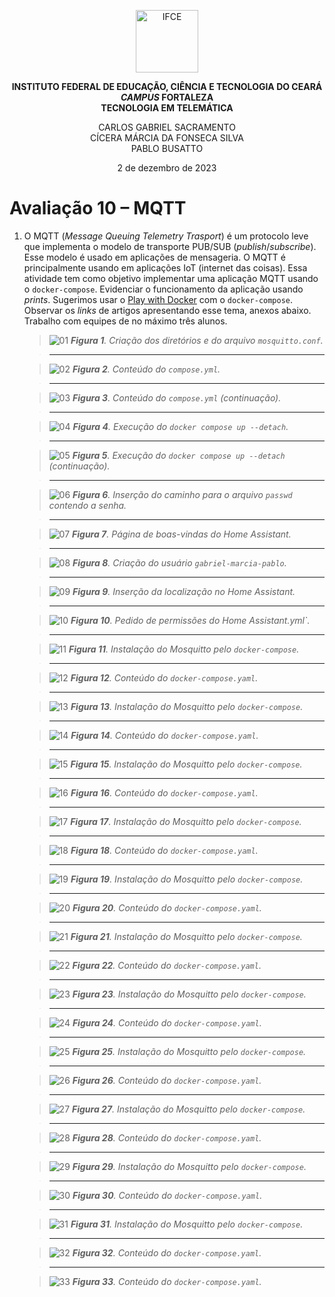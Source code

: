<p align="center">
    <picture>
        <source media="(prefers-color-scheme: dark)" srcset="/img/ifce/logo-vertical-branca_media.png">
        <source media="(prefers-color-scheme: light)" srcset="/img/ifce/logo-vertical-colorida_media.png">
        <img alt="IFCE" width="100" src="/img/ifce/logo-vertical-colorida_media.png">
    </picture>
</p>

<p align="center"><b>INSTITUTO FEDERAL DE EDUCAÇÃO, CIÊNCIA E TECNOLOGIA DO CEARÁ</b><br>
<b><i>CAMPUS</i> FORTALEZA</b><br>
<b>TECNOLOGIA EM TELEMÁTICA</b></p>

<p align="center">
CARLOS GABRIEL SACRAMENTO<br>
CÍCERA MÁRCIA DA FONSECA SILVA<br>
PABLO BUSATTO</p>

<p align="center">2 de dezembro de 2023</p>

# Avaliação 10 – MQTT

1. O MQTT (*Message Queuing Telemetry Trasport*) é um protocolo leve que implementa o modelo de transporte PUB/SUB (*publish*/*subscribe*). Esse modelo é usado em aplicações de mensageria. O MQTT é principalmente usando em aplicações IoT (internet das coisas). Essa atividade tem como objetivo implementar uma aplicação MQTT usando o `docker-compose`.
Evidenciar o funcionamento da aplicação usando *prints*. Sugerimos usar o [Play with Docker](https://labs.play-with-docker.com) com o `docker-compose`. Observar os *links* de artigos apresentando esse tema, anexos abaixo. Trabalho com equipes de no máximo três alunos.

   > ![01](img/01.png)
     ***Figura 1**. Criação dos diretórios e do arquivo `mosquitto.conf`.*

   > ---

   > ![02](img/02.png)
     ***Figura 2**. Conteúdo do `compose.yml`.*

   > ---

   > ![03](img/03.png)
     ***Figura 3**. Conteúdo do `compose.yml` (continuação).*

   > ---

   > ![04](img/04.png)
     ***Figura 4**. Execução do `docker compose up --detach`.*

   > ---

   > ![05](img/06.png)
     ***Figura 5**. Execução do `docker compose up --detach` (continuação).*

   > ---

   > ![06](img/05.png)
     ***Figura 6**. Inserção do caminho para o arquivo `passwd` contendo a senha.*

   > ---

   > ![07](img/07.png)
     ***Figura 7**. Página de boas-vindas do Home Assistant.*

   > ---

   > ![08](img/08.png)
     ***Figura 8**. Criação do usuário `gabriel-marcia-pablo`.*

   > ---

   > ![09](img/09.png)
     ***Figura 9**. Inserção da localização no Home Assistant.*

   > ---

   > ![10](img/10.png)
     ***Figura 10**. Pedido de permissões do Home Assistant.yml`.*

   > ---

   > ![11](img/11.png)
     ***Figura 11**. Instalação do Mosquitto pelo `docker-compose`.*

   > ---

   > ![12](img/12.png)
     ***Figura 12**. Conteúdo do `docker-compose.yaml`.*

   > ---

   > ![13](img/13.png)
     ***Figura 13**. Instalação do Mosquitto pelo `docker-compose`.*

   > ---

   > ![14](img/14.png)
     ***Figura 14**. Conteúdo do `docker-compose.yaml`.*

   > ---

   > ![15](img/15.png)
     ***Figura 15**. Instalação do Mosquitto pelo `docker-compose`.*

   > ---

   > ![16](img/16.png)
     ***Figura 16**. Conteúdo do `docker-compose.yaml`.*

   > ---

   > ![17](img/17.png)
     ***Figura 17**. Instalação do Mosquitto pelo `docker-compose`.*

   > ---

   > ![18](img/18.png)
     ***Figura 18**. Conteúdo do `docker-compose.yaml`.*

   > ---

   > ![19](img/19.png)
     ***Figura 19**. Instalação do Mosquitto pelo `docker-compose`.*

   > ---

   > ![20](img/20.png)
     ***Figura 20**. Conteúdo do `docker-compose.yaml`.*

   > ---

   > ![21](img/21.png)
     ***Figura 21**. Instalação do Mosquitto pelo `docker-compose`.*

   > ---

   > ![22](img/22.png)
     ***Figura 22**. Conteúdo do `docker-compose.yaml`.*

   > ---

   > ![23](img/23.png)
     ***Figura 23**. Instalação do Mosquitto pelo `docker-compose`.*

   > ---

   > ![24](img/24.png)
     ***Figura 24**. Conteúdo do `docker-compose.yaml`.*

   > ---

   > ![25](img/25.png)
     ***Figura 25**. Instalação do Mosquitto pelo `docker-compose`.*

   > ---

   > ![26](img/26.png)
     ***Figura 26**. Conteúdo do `docker-compose.yaml`.*

   > ---

   > ![27](img/27.png)
     ***Figura 27**. Instalação do Mosquitto pelo `docker-compose`.*

   > ---

   > ![28](img/28.png)
     ***Figura 28**. Conteúdo do `docker-compose.yaml`.*

   > ---

   > ![29](img/29.png)
     ***Figura 29**. Instalação do Mosquitto pelo `docker-compose`.*

   > ---

   > ![30](img/30.png)
     ***Figura 30**. Conteúdo do `docker-compose.yaml`.*

   > ---

   > ![31](img/31.png)
     ***Figura 31**. Instalação do Mosquitto pelo `docker-compose`.*

   > ---

   > ![32](img/32.png)
     ***Figura 32**. Conteúdo do `docker-compose.yaml`.*

   > ---

   > ![33](img/33.png)
     ***Figura 33**. Conteúdo do `docker-compose.yaml`.*
